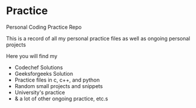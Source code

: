 # Practice

Personal Coding Practice Repo

This is a record of all my personal practice files as well as ongoing personal projects

Here you will find my
- Codechef Solutions
- Geeksforgeeks Solution
- Practice files in c, c++, and python
- Random small projects and snippets
- University's practice
- & a lot of other ongoing practice, etc.s

